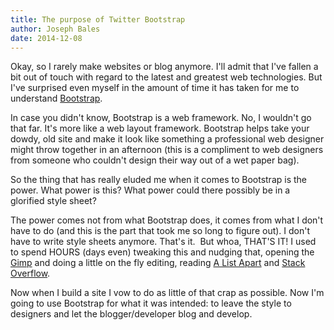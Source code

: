 ```yaml
---
title: The purpose of Twitter Bootstrap
author: Joseph Bales
date: 2014-12-08
---
```

Okay, so I rarely make websites or blog anymore. I'll admit that I've fallen a bit out of touch with regard to the latest and greatest web technologies. But I've surprised even myself in the amount of time it has taken for me to understand <a title="Twitter Bootstrap" href="http://getbootstrap.com" target="_blank">Bootstrap</a>.

In case you didn't know, Bootstrap is a web framework. No, I wouldn't go that far. It's more like a web layout framework. Bootstrap helps take your dowdy, old site and make it look like something a professional web designer might throw together in an afternoon (this is a compliment to web designers from someone who couldn't design their way out of a wet paper bag).

So the thing that has really eluded me when it comes to Bootstrap is the power. What power is this? What power could there possibly be in a glorified style sheet?

The power comes not from what Bootstrap does, it comes from what I don't have to do (and this is the part that took me so long to figure out). I don't have to write style sheets anymore. That's it.  But whoa, THAT'S IT! I used to spend HOURS (days even) tweaking this and nudging that, opening the <a title="The Gimp!" href="http://www.gimp.org/" target="_blank">Gimp</a> and doing a little on the fly editing, reading <a title="Pretentious" href="http://alistapart.com/" target="_blank">A List Apart</a> and <a title="Nerd cred quantified." href="http://stackoverflow.com/" target="_blank">Stack Overflow</a>.

Now when I build a site I vow to do as little of that crap as possible. Now I'm going to use Bootstrap for what it was intended: to leave the style to designers and let the blogger/developer blog and develop.
